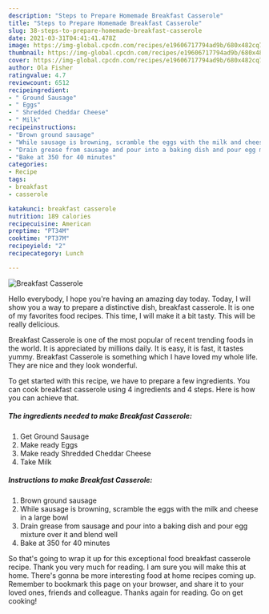 ```yaml
---
description: "Steps to Prepare Homemade Breakfast Casserole"
title: "Steps to Prepare Homemade Breakfast Casserole"
slug: 38-steps-to-prepare-homemade-breakfast-casserole
date: 2021-03-31T04:41:41.478Z
image: https://img-global.cpcdn.com/recipes/e19606717794ad9b/680x482cq70/breakfast-casserole-recipe-main-photo.jpg
thumbnail: https://img-global.cpcdn.com/recipes/e19606717794ad9b/680x482cq70/breakfast-casserole-recipe-main-photo.jpg
cover: https://img-global.cpcdn.com/recipes/e19606717794ad9b/680x482cq70/breakfast-casserole-recipe-main-photo.jpg
author: Ola Fisher
ratingvalue: 4.7
reviewcount: 6512
recipeingredient:
- " Ground Sausage"
- " Eggs"
- " Shredded Cheddar Cheese"
- " Milk"
recipeinstructions:
- "Brown ground sausage"
- "While sausage is browning, scramble the eggs with the milk and cheese in a large bowl"
- "Drain grease from sausage and pour into a baking dish and pour egg mixture over it and blend well"
- "Bake at 350 for 40 minutes"
categories:
- Recipe
tags:
- breakfast
- casserole

katakunci: breakfast casserole 
nutrition: 189 calories
recipecuisine: American
preptime: "PT34M"
cooktime: "PT37M"
recipeyield: "2"
recipecategory: Lunch

---
```



![Breakfast Casserole](https://img-global.cpcdn.com/recipes/e19606717794ad9b/680x482cq70/breakfast-casserole-recipe-main-photo.jpg)

Hello everybody, I hope you're having an amazing day today. Today, I will show you a way to prepare a distinctive dish, breakfast casserole. It is one of my favorites food recipes. This time, I will make it a bit tasty. This will be really delicious.

Breakfast Casserole is one of the most popular of recent trending foods in the world. It is appreciated by millions daily. It is easy, it is fast, it tastes yummy. Breakfast Casserole is something which I have loved my whole life. They are nice and they look wonderful.




To get started with this recipe, we have to prepare a few ingredients. You can cook breakfast casserole using 4 ingredients and 4 steps. Here is how you can achieve that.

<!--inarticleads1-->

##### The ingredients needed to make Breakfast Casserole:

1. Get  Ground Sausage
1. Make ready  Eggs
1. Make ready  Shredded Cheddar Cheese
1. Take  Milk




<!--inarticleads2-->

##### Instructions to make Breakfast Casserole:

1. Brown ground sausage
1. While sausage is browning, scramble the eggs with the milk and cheese in a large bowl
1. Drain grease from sausage and pour into a baking dish and pour egg mixture over it and blend well
1. Bake at 350 for 40 minutes




So that's going to wrap it up for this exceptional food breakfast casserole recipe. Thank you very much for reading. I am sure you will make this at home. There's gonna be more interesting food at home recipes coming up. Remember to bookmark this page on your browser, and share it to your loved ones, friends and colleague. Thanks again for reading. Go on get cooking!
